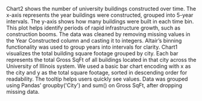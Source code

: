 Chart2 shows the number of university buildings constructed over time. The x-axis represents the year buildings were constructed, grouped into 5-year intervals. The y-axis shows how many buildings were built in each time bin. This plot helps identify periods of rapid infrastructure growth, such as construction booms. The data was cleaned by removing missing values in the Year Constructed column and casting it to integers. Altair’s binning functionality was used to group years into intervals for clarity.
Chart1 visualizes the total building square footage grouped by city. Each bar represents the total Gross SqFt of all buildings located in that city across the University of Illinois system. We used a basic bar chart encoding with x as the city and y as the total square footage, sorted in descending order for readability. The tooltip helps users quickly see values. Data was grouped using Pandas’ groupby('City') and sum() on Gross SqFt, after dropping missing data.
